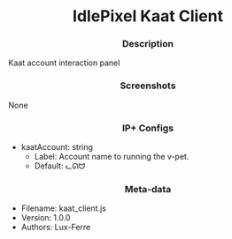 <h1 align="center">IdlePixel Kaat Client</h1>

<h3 align="center"> Description</h3>

Kaat account interaction panel

<h3 align="center"> Screenshots</h3>

None

<h3 align="center"> IP+ Configs</h3>

 - kaatAccount: string
   - Label: Account name to running the v-pet.
   - Default: ᓚᘏᗢ



<h3 align="center"> Meta-data</h3>

 - Filename: kaat_client.js
 - Version: 1.0.0
 - Authors: Lux-Ferre
